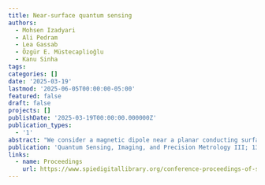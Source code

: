 ```yaml
---
title: Near-surface quantum sensing
authors:
  - Mohsen Izadyari
  - Ali Pedram
  - Lea Gassab
  - Özgür E. Müstecaplioğlu
  - Kanu Sinha
tags:
categories: []
date: '2025-03-19'
lastmod: '2025-06-05T00:00:00-05:00'
featured: false
draft: false
projects: []
publishDate: '2025-03-19T00:00:00.000000Z'
publication_types:
  - '1'
abstract: "We consider a magnetic dipole near a planar conducting surface as a probe for sensing an external magnetic field. We analyze the Quantum Fisher Information (QFI) for estimating the magnetic field amplitude. We consider three specific settings for the magnetic dipole: (i) in free space; (ii) oriented parallel to a planar surface, and (iii) oriented perpendicular to the surface. We demonstrate that the QFI is enhanced when the magnetic dipole is perpendicular to the surface, relative to other scenarios."
publication: 'Quantum Sensing, Imaging, and Precision Metrology III; 133920R. [DOI:10.1117/12.3047680](https://doi.org/10.1117/12.3047680)'
links:
  - name: Proceedings
    url: https://www.spiedigitallibrary.org/conference-proceedings-of-spie/13392/3047680/Near-surface-quantum-sensing/10.1117/12.3047680.short
---
```

